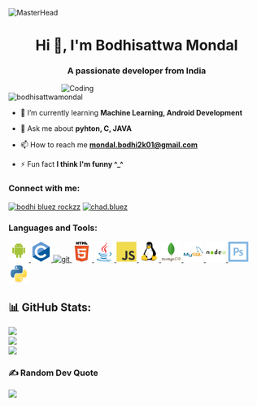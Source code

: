 ![MasterHead](https://user-images.githubusercontent.com/10498744/210012254-234538ff-d198-48aa-8964-37e6fd45d227.gif)
<h1 align="center">Hi 👋, I'm Bodhisattwa Mondal</h1>
<h3 align="center">A passionate developer from India</h3>
<img align="right" alt="Coding" width="400" src="https://camo.githubusercontent.com/d3a9f3a787ffc69aa73aa0a5cb5a29b968b823b62d80f7b589a705664dde9e2b/68747470733a2f2f7777772e627970656f706c652e636f6d2f77702d636f6e74656e742f75706c6f6164732f323031392f30332f70656f706c652d61742d776f726b2e676966">

<p align="left"> <img src="https://komarev.com/ghpvc/?username=bodhisattwamondal&label=Profile%20views&color=0e75b6&style=flat" alt="bodhisattwamondal" /> </p>

- 🌱 I’m currently learning **Machine Learning, Android Development**

- 💬 Ask me about **pyhton, C, JAVA**

- 📫 How to reach me **mondal.bodhi2k01@gmail.com**

- ⚡ Fun fact **I think I'm funny ^_^**

<!-- ## 🌐 Socials: -->
<h3 align="left">Connect with me:</h3>
<p align="left">
<a href="https://fb.com/bodhiBluez" target="blank"><img align="center" src="https://raw.githubusercontent.com/rahuldkjain/github-profile-readme-generator/master/src/images/icons/Social/facebook.svg" alt="bodhi bluez rockzz" height="30" width="40" /></a>
<a href="https://instagram.com/chad.bluez" target="blank"><img align="center" src="https://raw.githubusercontent.com/rahuldkjain/github-profile-readme-generator/master/src/images/icons/Social/instagram.svg" alt="chad.bluez" height="30" width="40" /></a>
</p>

<!-- # 💻 Tech Stack: -->
<h3 align="left">Languages and Tools:</h3>
<p align="left"> <a href="https://developer.android.com" target="_blank" rel="noreferrer"> <img src="https://raw.githubusercontent.com/devicons/devicon/master/icons/android/android-original-wordmark.svg" alt="android" width="40" height="40"/> </a> <a href="https://www.cprogramming.com/" target="_blank" rel="noreferrer"> <img src="https://raw.githubusercontent.com/devicons/devicon/master/icons/c/c-original.svg" alt="c" width="40" height="40"/> </a> <a href="https://git-scm.com/" target="_blank" rel="noreferrer"> <img src="https://www.vectorlogo.zone/logos/git-scm/git-scm-icon.svg" alt="git" width="40" height="40"/> </a> <a href="https://www.w3.org/html/" target="_blank" rel="noreferrer"> <img src="https://raw.githubusercontent.com/devicons/devicon/master/icons/html5/html5-original-wordmark.svg" alt="html5" width="40" height="40"/> </a> <a href="https://www.java.com" target="_blank" rel="noreferrer"> <img src="https://raw.githubusercontent.com/devicons/devicon/master/icons/java/java-original.svg" alt="java" width="40" height="40"/> </a> <a href="https://developer.mozilla.org/en-US/docs/Web/JavaScript" target="_blank" rel="noreferrer"> <img src="https://raw.githubusercontent.com/devicons/devicon/master/icons/javascript/javascript-original.svg" alt="javascript" width="40" height="40"/> </a> <a href="https://www.linux.org/" target="_blank" rel="noreferrer"> <img src="https://raw.githubusercontent.com/devicons/devicon/master/icons/linux/linux-original.svg" alt="linux" width="40" height="40"/> </a> <a href="https://www.mongodb.com/" target="_blank" rel="noreferrer"> <img src="https://raw.githubusercontent.com/devicons/devicon/master/icons/mongodb/mongodb-original-wordmark.svg" alt="mongodb" width="40" height="40"/> </a> <a href="https://www.mysql.com/" target="_blank" rel="noreferrer"> <img src="https://raw.githubusercontent.com/devicons/devicon/master/icons/mysql/mysql-original-wordmark.svg" alt="mysql" width="40" height="40"/> </a> <a href="https://nodejs.org" target="_blank" rel="noreferrer"> <img src="https://raw.githubusercontent.com/devicons/devicon/master/icons/nodejs/nodejs-original-wordmark.svg" alt="nodejs" width="40" height="40"/> </a> <a href="https://www.photoshop.com/en" target="_blank" rel="noreferrer"> <img src="https://raw.githubusercontent.com/devicons/devicon/master/icons/photoshop/photoshop-line.svg" alt="photoshop" width="40" height="40"/> </a> <a href="https://www.python.org" target="_blank" rel="noreferrer"> <img src="https://raw.githubusercontent.com/devicons/devicon/master/icons/python/python-original.svg" alt="python" width="40" height="40"/> </a> </p>

## 📊 GitHub Stats:
![](https://github-readme-stats.vercel.app/api?username=bodhisattwamondal&theme=tokyonight&hide_border=true&include_all_commits=true&count_private=true)<br/>
![](https://github-readme-streak-stats.herokuapp.com/?user=bodhisattwamondal&theme=tokyonight&hide_border=true)<br/>
![](https://github-readme-stats.vercel.app/api/top-langs/?username=bodhisattwamondal&theme=tokyonight&hide_border=true&include_all_commits=true&count_private=true&layout=compact)

<!-- White BG -->
<!-- <p><img align="left" src="https://github-readme-stats.vercel.app/api/top-langs?username=bodhisattwamondal&show_icons=true&locale=en&layout=compact" alt="bodhisattwamondal" /></p>

<p>&nbsp;<img align="center" src="https://github-readme-stats.vercel.app/api?username=bodhisattwamondal&show_icons=true&locale=en" alt="bodhisattwamondal" /></p>

<p><img align="center" src="https://github-readme-streak-stats.herokuapp.com/?user=bodhisattwamondal&" alt="bodhisattwamondal" /></p> -->


### ✍️ Random Dev Quote
![](https://quotes-github-readme.vercel.app/api?type=horizontal&theme=tokyonight)

